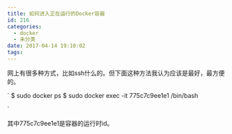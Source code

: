 ```yaml
---
title: 如何进入正在运行的Docker容器
id: 216
categories:
  - docker
  - 未分类
date: 2017-04-14 19:10:02
tags:
---
```


网上有很多种方式，比如ssh什么的。但下面这种方法我认为应该是最好，最方便的。

`
$ sudo docker ps
$ sudo docker exec -it 775c7c9ee1e1 /bin/bash

`

其中775c7c9ee1e1是容器的运行时id。